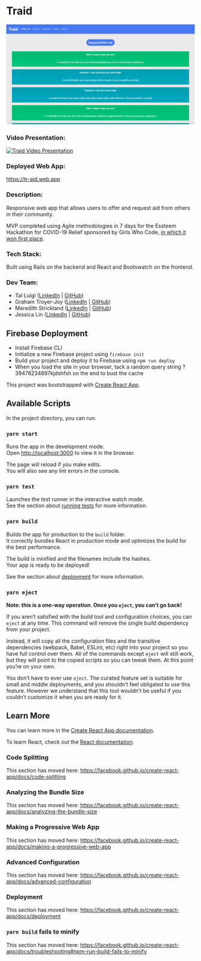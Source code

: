 # Traid

![Traid Screenshot](./public/screenshot.png)

### Video Presentation:

[![Traid Video Presentation](https://img.youtube.com/vi/_QVQUhjbVqs/0.jpg)](https://www.youtube.com/watch?v=_QVQUhjbVqs)

### Deployed Web App:

https://tr-aid.web.app

### Description:

Responsive web app that allows users to offer and request aid from others in their community.

MVP completed using Agile methodologies in 7 days for the Essteem Hackathon for COVID-19 Relief sponsored by Girls Who Code, [in which it won first place](https://www.equalithon.io/past-challenges/traid).

### Tech Stack:

Built using Rails on the backend and React and Bootswatch on the frontend.

### Dev Team:

- Tal Luigi ([LinkedIn](https://www.linkedin.com/in/talluigi) | [GitHub](https://github.com/luigilegion))
- Graham Troyer-Joy ([LinkedIn](https://www.linkedin.com/in/grahamtroyerjoy) | [GitHub](https://github.com/telegraham))
- Meredith Strickland ([LinkedIn](https://www.linkedin.com/in/meredith-strickland) | [GitHub](https://github.com/merestrickland))
- Jessica Lin ([LinkedIn](https://www.linkedin.com/in/lin-jessica) | [GitHub](https://github.com/lin-jessica))

## Firebase Deployment

- Install Firebase CLI
- Initialize a new Firebase project using `firebase init`
- Build your project and deploy it to Firebase using `npm run deploy`
- When you load the site in your browser, tack a random query string ?39478234897kjdshfsh on the end to bust the cache

This project was bootstrapped with [Create React App](https://github.com/facebook/create-react-app).

## Available Scripts

In the project directory, you can run:

### `yarn start`

Runs the app in the development mode.<br />
Open [http://localhost:3000](http://localhost:3000) to view it in the browser.

The page will reload if you make edits.<br />
You will also see any lint errors in the console.

### `yarn test`

Launches the test runner in the interactive watch mode.<br />
See the section about [running tests](https://facebook.github.io/create-react-app/docs/running-tests) for more information.

### `yarn build`

Builds the app for production to the `build` folder.<br />
It correctly bundles React in production mode and optimizes the build for the best performance.

The build is minified and the filenames include the hashes.<br />
Your app is ready to be deployed!

See the section about [deployment](https://facebook.github.io/create-react-app/docs/deployment) for more information.

### `yarn eject`

**Note: this is a one-way operation. Once you `eject`, you can’t go back!**

If you aren’t satisfied with the build tool and configuration choices, you can `eject` at any time. This command will remove the single build dependency from your project.

Instead, it will copy all the configuration files and the transitive dependencies (webpack, Babel, ESLint, etc) right into your project so you have full control over them. All of the commands except `eject` will still work, but they will point to the copied scripts so you can tweak them. At this point you’re on your own.

You don’t have to ever use `eject`. The curated feature set is suitable for small and middle deployments, and you shouldn’t feel obligated to use this feature. However we understand that this tool wouldn’t be useful if you couldn’t customize it when you are ready for it.

## Learn More

You can learn more in the [Create React App documentation](https://facebook.github.io/create-react-app/docs/getting-started).

To learn React, check out the [React documentation](https://reactjs.org/).

### Code Splitting

This section has moved here: https://facebook.github.io/create-react-app/docs/code-splitting

### Analyzing the Bundle Size

This section has moved here: https://facebook.github.io/create-react-app/docs/analyzing-the-bundle-size

### Making a Progressive Web App

This section has moved here: https://facebook.github.io/create-react-app/docs/making-a-progressive-web-app

### Advanced Configuration

This section has moved here: https://facebook.github.io/create-react-app/docs/advanced-configuration

### Deployment

This section has moved here: https://facebook.github.io/create-react-app/docs/deployment

### `yarn build` fails to minify

This section has moved here: https://facebook.github.io/create-react-app/docs/troubleshooting#npm-run-build-fails-to-minify

